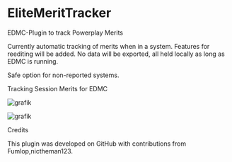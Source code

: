 # EliteMeritTracker
EDMC-Plugin to track Powerplay Merits

Currently automatic tracking of merits when in a system. Features for reediting will be added. 
No data will be exported, all held locally as long as EDMC is running.

Safe option for non-reported systems.


Tracking Session Merits for EDMC

![grafik](https://github.com/user-attachments/assets/6bd5c364-aa41-40b7-9d06-0f8b630567a0)

![grafik](https://github.com/user-attachments/assets/a1b02dc5-b7bd-4bd4-bd41-80360d456e6c)

Credits

This plugin was developed on GitHub with contributions from Fumlop,nictheman123.
